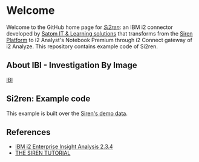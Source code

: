 # Welcome 
Welcome to the GitHub home page for [*Si2ren*](https://en.investigationbyimage.com/developpement): an IBM i2 connector developed by [Satom IT & Learning solutions](https://satom.net/en/) that transforms from the [Siren Platform](https://siren.io/) to i2 Analyst's Notebook Premium through i2 Connect gateway of i2 Analyze. 
This repository contains example code of Si2ren.

## About IBI - Investigation By Image
[IBI](https://en.investigationbyimage.com/)

## Si2ren: Example code
This example is built over the [Siren's demo data](https://docs.siren.io/siren-platform-user-guide/11.0/getting-started/getting-started-with-demo-data.html). 

## References
- [IBM i2 Enterprise Insight Analysis 2.3.4](https://www.ibm.com/support/knowledgecenter/SSXVXZ_2.3.4/com.ibm.i2.releasenotes.doc/eia.html)
- [THE SIREN TUTORIAL](https://siren.io/getting-started/)
